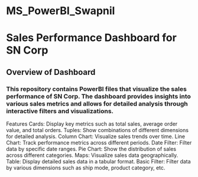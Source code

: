 # MS_PowerBI_Swapnil
<h1>Sales Performance Dashboard for SN Corp</h1>
<h2>Overview of Dashboard</h2>
<h3>This repository contains PowerBI files that visualize the sales performance of SN Corp. The dashboard provides insights into various sales metrics and allows for detailed analysis through interactive filters and visualizations.</h3>

Features
Cards: Display key metrics such as total sales, average order value, and total orders.
Tuples: Show combinations of different dimensions for detailed analysis.
Column Chart: Visualize sales trends over time.
Line Chart: Track performance metrics across different periods.
Date Filter: Filter data by specific date ranges.
Pie Chart: Show the distribution of sales across different categories.
Maps: Visualize sales data geographically.
Table: Display detailed sales data in a tabular format.
Basic Filter: Filter data by various dimensions such as ship mode, product category, etc.
